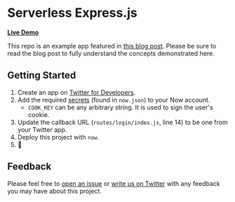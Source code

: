 # Serverless Express.js

**[Live Demo](https://serverless-express.now.sh/)**

This repo is an example app featured in [this blog post](https://zeit.co/blog/serverless-express-js-lambdas-with-now-2). Please be sure to read the blog post to fully understand the concepts demonstrated here.

## Getting Started

1. Create an app on [Twitter for Developers](https://developer.twitter.com/).
1. Add the required [secrets](https://zeit.co/docs/v2/deployments/environment-variables-and-secrets/) (found in `now.json`) to your Now account.
   - `COOK_KEY` can be any arbitrary string. It is used to sign the user's cookie.
1. Update the callback URL (`routes/login/index.js`, line 14) to be one from your Twitter app.
1. Deploy this project with `now`.
1. 🎉

## Feedback

Please feel free to [open an issue](https://github.com/zeit/now-examples/issues) or [write us on Twitter](https://twitter.com/zeithq) with any feedback you may have about this project.

